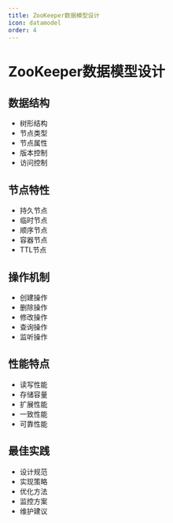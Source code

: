 ```yaml
---
title: ZooKeeper数据模型设计
icon: datamodel
order: 4
---
```


# ZooKeeper数据模型设计

## 数据结构
- 树形结构
- 节点类型
- 节点属性
- 版本控制
- 访问控制

## 节点特性
- 持久节点
- 临时节点
- 顺序节点
- 容器节点
- TTL节点

## 操作机制
- 创建操作
- 删除操作
- 修改操作
- 查询操作
- 监听操作

## 性能特点
- 读写性能
- 存储容量
- 扩展性能
- 一致性能
- 可靠性能

## 最佳实践
- 设计规范
- 实现策略
- 优化方法
- 监控方案
- 维护建议
